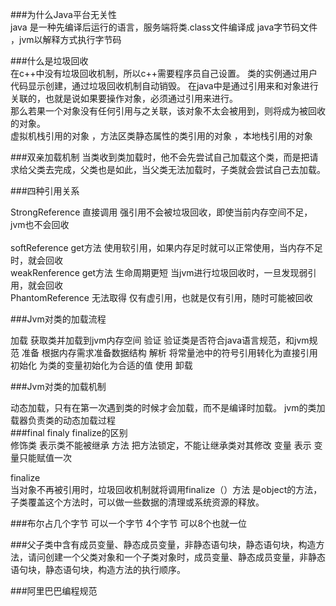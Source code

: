 ###为什么Java平台无关性 <br/>
java 是一种先编译后运行的语言，服务端将类.class文件编译成 java字节码文件 ，jvm以解释方式执行字节码


###什么是垃圾回收<br/>
在c++中没有垃圾回收机制，所以c++需要程序员自己设置。
类的实例通过用户代码显示创建，通过垃圾回收机制自动销毁。
在java中是通过引用来和对象进行关联的，也就是说如果要操作对象，必须通过引用来进行。<br/>
那么若果一个对象没有任何引用与之关联，该对象不太会被用到，则将成为被回收的对象。<br/>
虚拟机栈引用的对象 ，方法区类静态属性的类引用的对象 ，本地栈引用的对象<br/>

###双亲加载机制 
当类收到类加载时，他不会先尝试自己加载这个类，而是把请求给父类去完成，父类也是如此，当父类无法加载时，子类就会尝试自己去加载。

###四种引用关系 

StrongReference 直接调用 强引用不会被垃圾回收，即使当前内存空间不足，jvm也不会回收 <br/>  
softReference get方法  使用软引用，如果内存足时就可以正常使用，当内存不足时，就会回收 <br/>
weakRenference get方法   生命周期更短 当jvm进行垃圾回收时，一旦发现弱引用，就会回收  <br/>
PhantomReference  无法取得  仅有虚引用，也就是仅有引用，随时可能被回收 <br/>


###Jvm对类的加载流程  <br/>

加载 获取类并加载到jvm内存空间 
验证 验证类是否符合java语言规范，和jvm规范 
准备 根据内存需求准备数据结构
解析 将常量池中的符号引用转化为直接引用 
初始化 为类的变量初始化为合适的值 
使用
卸载



###Jvm对类的加载机制  <br/>

动态加载，只有在第一次遇到类的时候才会加载，而不是编译时加载。
jvm的类加载器负责类的动态加载过程  
###final  finaly  finalize的区别  <br/>
修饰类 表示类不能被继承 
方法  把方法锁定，不能让继承类对其修改 
变量 表示 变量只能赋值一次 

finalize  
当对象不再被引用时，垃圾回收机制就将调用finalize（）方法 
是object的方法，子类覆盖这个方法时，可以做一些数据的清理或系统资源的释放。



###布尔占几个字节 
可以一个字节 
4个字节 
可以8个也就一位


###父子类中含有成员变量、静态成员变量，非静态语句块，静态语句块，构造方法，请问创建一个父类对象和一个子类对象时，成员变量、静态成员变量，非静态语句块，静态语句块，构造方法的执行顺序。

###阿里巴巴编程规范 

